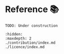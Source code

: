 # Reference 📚

```{Warning}
TODO: Under construction
```

```{toctree}
:hidden:
:maxdepth: 2
./contribution/index.md
./licence/index.md
```
